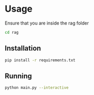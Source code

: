 # Usage

Ensure that you are inside the rag folder

```bash
cd rag
```

## Installation

```bash
pip install -r requirements.txt
```

## Running

```bash
python main.py --interactive
```
